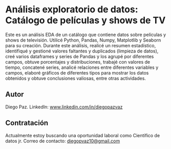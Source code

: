 # Análisis exploratorio de datos: Catálogo de películas y shows de TV
Este es un análisis EDA de un catálogo que contiene datos sobre películas y shows de televisión. Utilicé Python, Pandas, Numpy, Matplotlib y Seaborn para su creación. Durante este análisis, realicé un resumen estadístico, identifiqué y gestioné valores faltantes y duplicados (limpieza de datos), creé varios dataframes y series de Pandas y los agrupé por diferentes campos, obtuve porcentajes y distribuciones, trabajé con valores de tiempo, concatené series, analicé relaciones entre diferentes variables y campos, elaboré gráficos de diferentes tipos para mostrar los datos obtenidos y obtuve conclusiones valiosas, entre otras actividades.

## Autor
Diego Paz. LinkedIn: www.linkedin.com/in/diegopazvaz

## Contratación
Actualmente estoy buscando una oportunidad laboral como Científico de datos jr.
Correo de contacto: diegopvaz10@gmail.com
